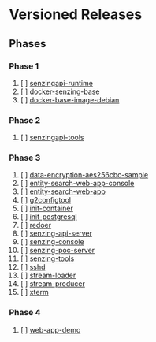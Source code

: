 # Versioned Releases

## Phases

### Phase 1

1. [ ] [senzingapi-runtime](https://github.com/Senzing/senzingapi-runtime)
1. [ ] [docker-senzing-base](https://github.com/Senzing/docker-senzing-base)
1. [ ] [docker-base-image-debian](https://github.com/Senzing/docker-base-image-debian)

### Phase 2

1. [ ] [senzingapi-tools](https://github.com/Senzing/senzingapi-tools)

### Phase 3

1. [ ] [data-encryption-aes256cbc-sample](https://github.com/Senzing/data-encryption-aes256cbc-sample)
1. [ ] [entity-search-web-app-console](https://github.com/Senzing/entity-search-web-app-console)
1. [ ] [entity-search-web-app](https://github.com/Senzing/entity-search-web-app)
1. [ ] [g2configtool](https://github.com/Senzing/g2configtool)
1. [ ] [init-container](https://github.com/Senzing/docker-init-container)
1. [ ] [init-postgresql](https://github.com/Senzing/init-postgresql)
1. [ ] [redoer](https://github.com/Senzing/redoer)
1. [ ] [senzing-api-server](https://github.com/Senzing/senzing-api-server)
1. [ ] [senzing-console](https://github.com/Senzing/docker-senzing-console)
1. [ ] [senzing-poc-server](https://github.com/Senzing/senzing-poc-server)
1. [ ] [senzing-tools](https://github.com/Senzing/senzing-tools)
1. [ ] [sshd](https://github.com/Senzing/docker-sshd)
1. [ ] [stream-loader](https://github.com/Senzing/stream-loader)
1. [ ] [stream-producer](https://github.com/Senzing/stream-producer)
1. [ ] [xterm](https://github.com/Senzing/docker-xterm)

### Phase 4

1. [ ] [web-app-demo](https://github.com/Senzing/docker-web-app-demo)


